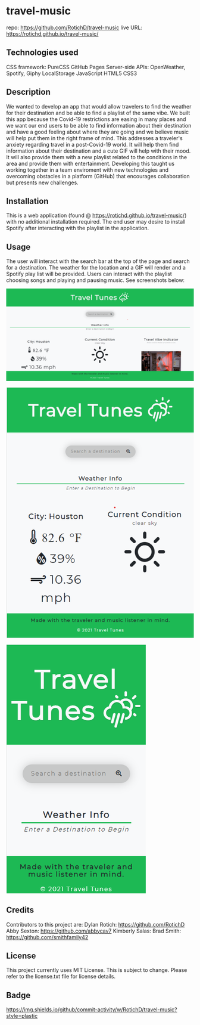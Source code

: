 # travel-music
repo: https://github.com/RotichD/travel-music
live URL: https://rotichd.github.io/travel-music/

## Technologies used
CSS framework: PureCSS
GitHub Pages
Server-side APIs: OpenWeather, Spotify, Giphy
LocalStorage
JavaScript
HTML5
CSS3

## Description
We wanted to develop an app that would allow travelers to find the weather for their destination and be able to find a playlist of the same vibe. We built this app because the Covid-19 restrictions are easing in many places and we want our end users to be able to find information about their destination and have a good feeling about where they are going and we believe music will help put them in the right frame of mind.
This addresses a traveler's anxiety regarding travel in a post-Covid-19 world. It will help them find information about their destination and a cute GIF will help with their mood. It will also provide them with a new playlist related to the conditions in the area and provide them with entertainment.
Developing this taught us working together in a team enviroment with new technologies and overcoming obstacles in a platform (GitHub) that encourages collaboration but presents new challenges.

## Installation
This is a web application (found @ https://rotichd.github.io/travel-music/) with no additional installation required. The end user may desire to install Spotify after interacting with the playlist in the application. 

## Usage
The user will interact with the search bar at the top of the page and search for a destination. The weather for the location and a GIF will render and a Spotify play list will be provided. Users can interact with the playlist choosing songs and playing and pausing music. See screenshots below:

![](2021-05-05-14-15-30.png)

![](2021-05-05-14-16-49.png)

![](2021-05-05-14-17-02.png)

## Credits
Contributors to this project are: 
Dylan Rotich: https://github.com/RotichD
Abby Sexton: https://github.com/abbycav7
Kimberly Salas: 
Brad Smith: https://github.com/smithfamily42

## License
This project currently uses MIT License. This is subject to change. Please refer to the license.txt file for license details.

## Badge
https://img.shields.io/github/commit-activity/w/RotichD/travel-music?style=plastic
